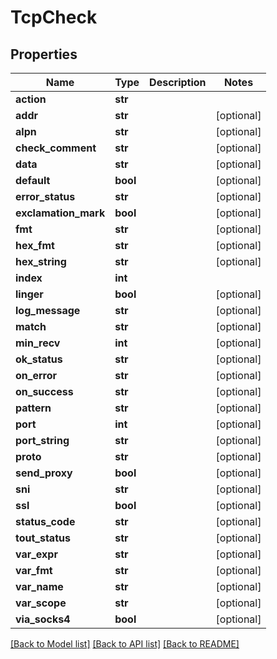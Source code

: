 # TcpCheck

## Properties
Name | Type | Description | Notes
------------ | ------------- | ------------- | -------------
**action** | **str** |  | 
**addr** | **str** |  | [optional] 
**alpn** | **str** |  | [optional] 
**check_comment** | **str** |  | [optional] 
**data** | **str** |  | [optional] 
**default** | **bool** |  | [optional] 
**error_status** | **str** |  | [optional] 
**exclamation_mark** | **bool** |  | [optional] 
**fmt** | **str** |  | [optional] 
**hex_fmt** | **str** |  | [optional] 
**hex_string** | **str** |  | [optional] 
**index** | **int** |  | 
**linger** | **bool** |  | [optional] 
**log_message** | **str** |  | [optional] 
**match** | **str** |  | [optional] 
**min_recv** | **int** |  | [optional] 
**ok_status** | **str** |  | [optional] 
**on_error** | **str** |  | [optional] 
**on_success** | **str** |  | [optional] 
**pattern** | **str** |  | [optional] 
**port** | **int** |  | [optional] 
**port_string** | **str** |  | [optional] 
**proto** | **str** |  | [optional] 
**send_proxy** | **bool** |  | [optional] 
**sni** | **str** |  | [optional] 
**ssl** | **bool** |  | [optional] 
**status_code** | **str** |  | [optional] 
**tout_status** | **str** |  | [optional] 
**var_expr** | **str** |  | [optional] 
**var_fmt** | **str** |  | [optional] 
**var_name** | **str** |  | [optional] 
**var_scope** | **str** |  | [optional] 
**via_socks4** | **bool** |  | [optional] 

[[Back to Model list]](../README.md#documentation-for-models) [[Back to API list]](../README.md#documentation-for-api-endpoints) [[Back to README]](../README.md)

